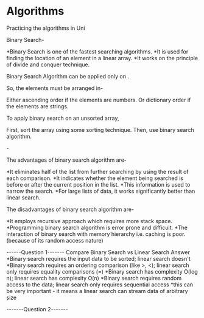 # Algorithms
Practicing the algorithms in Uni

Binary Search-
 

*Binary Search is one of the fastest searching algorithms.
*It is used for finding the location of an element in a linear array.
*It works on the principle of divide and conquer technique.
 

Binary Search Algorithm can be applied only on <Sorted arrays>.

 

So, the elements must be arranged in-

Either ascending order if the elements are numbers.
Or dictionary order if the elements are strings.
 

To apply binary search on an unsorted array,

First, sort the array using some sorting technique.
Then, use binary search algorithm.
 
<Binary Search Algorithm Advantages>-
 

The advantages of binary search algorithm are-

*It eliminates half of the list from further searching by using the result of each comparison.
*It indicates whether the element being searched is before or after the current position in the list.
*This information is used to narrow the search.
*For large lists of data, it works significantly better than linear search.
 

<Binary Search Algorithm Disadvantages->
 

The disadvantages of binary search algorithm are-

*It employs recursive approach which requires more stack space.
*Programming binary search algorithm is error prone and difficult.
*The interaction of binary search with memory hierarchy i.e. caching is poor.
(because of its random access nature)

------Question 1-------
Compare Binary Search vs Linear Search
      Answer
        *Binary search requires the input data to be sorted; linear search doesn't
        *Binary search requires an ordering comparison (like >, <); linear search only requires equality comparisons (=)
        *Binary search has complexity O(log n); linear search has complexity O(n)
        *Binary search requires random access to the data; linear search only requires sequential access
        *this can be very important - it means a linear search can stream data of arbitrary size

-------Question 2-------
